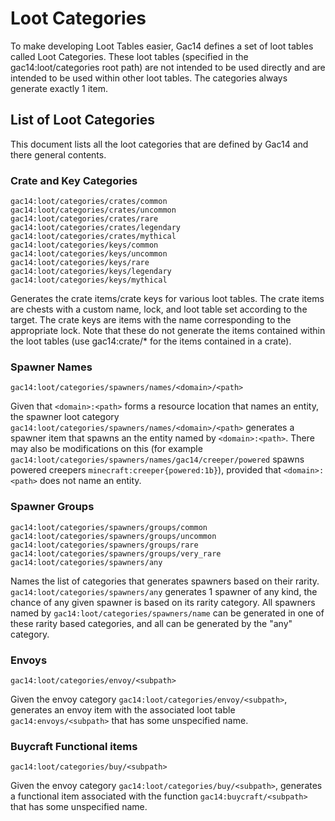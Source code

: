 # Loot Categories #
To make developing Loot Tables easier, Gac14 defines a set of loot tables called Loot Categories.  These loot tables (specified in the gac14:loot/categories root path) are not intended to be used directly and are intended to be used within other loot tables. The categories always generate exactly 1 item. 

## List of Loot Categories ##
This document lists all the loot categories that are defined by Gac14 and there general contents. 

### Crate and Key Categories ###

```
gac14:loot/categories/crates/common
gac14:loot/categories/crates/uncommon
gac14:loot/categories/crates/rare
gac14:loot/categories/crates/legendary
gac14:loot/categories/crates/mythical
gac14:loot/categories/keys/common
gac14:loot/categories/keys/uncommon
gac14:loot/categories/keys/rare
gac14:loot/categories/keys/legendary
gac14:loot/categories/keys/mythical
```

Generates the crate items/crate keys for various loot tables. 
The crate items are chests with a custom name, lock, and loot table set according to the target. The crate keys are items with the name corresponding to the appropriate lock. Note that these do not generate the items contained within the loot tables (use gac14:crate/* for the items contained in a crate). 

### Spawner Names ###

```
gac14:loot/categories/spawners/names/<domain>/<path>
```

Given that `<domain>:<path>` forms a resource location that names an entity, the spawner loot category `gac14:loot/categories/spawners/names/<domain>/<path>` generates a spawner item that spawns an the entity named by `<domain>:<path>`. There may also be modifications on this (for example `gac14:loot/categories/spawners/names/gac14/creeper/powered` spawns powered creepers `minecraft:creeper{powered:1b}`), provided that `<domain>:<path>` does not name an entity. 

### Spawner Groups ###

```
gac14:loot/categories/spawners/groups/common
gac14:loot/categories/spawners/groups/uncommon
gac14:loot/categories/spawners/groups/rare
gac14:loot/categories/spawners/groups/very_rare
gac14:loot/categories/spawners/any
```

Names the list of categories that generates spawners based on their rarity. `gac14:loot/categories/spawners/any` generates 1 spawner of any kind, the chance of any given spawner is based on its rarity category. All spawners named by `gac14:loot/categories/spawners/name` can be generated in one of these rarity based categories, and all can be generated by the "any" category. 


### Envoys ###

```
gac14:loot/categories/envoy/<subpath>
```

Given the envoy category `gac14:loot/categories/envoy/<subpath>`, generates an envoy item with the associated loot table `gac14:envoys/<subpath>` that has some unspecified name.  

### Buycraft Functional items ###

```
gac14:loot/categories/buy/<subpath>
```

Given the envoy category `gac14:loot/categories/buy/<subpath>`, generates a functional item associated with the function `gac14:buycraft/<subpath>` that has some unspecified name. 



